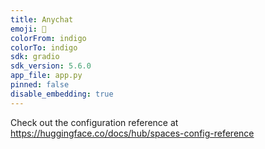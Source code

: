 ```yaml
---
title: Anychat
emoji: 🏢
colorFrom: indigo
colorTo: indigo
sdk: gradio
sdk_version: 5.6.0
app_file: app.py
pinned: false
disable_embedding: true
---
```


Check out the configuration reference at https://huggingface.co/docs/hub/spaces-config-reference

